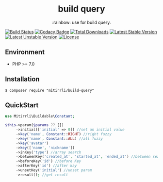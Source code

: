 <h1 align="center"> build query </h1>
<p align="center">:rainbow: use for build query.</p>

[![Build Status](https://travis-ci.org/Mitirrli/build-query.svg?branch=master)](https://travis-ci.org/Mitirrli/build-query)
[![Codacy Badge](https://api.codacy.com/project/badge/Grade/0a4fbf4b819b4817a42976e452cef04b)](https://app.codacy.com/gh/Mitirrli/build-query?utm_source=github.com&utm_medium=referral&utm_content=Mitirrli/build-query&utm_campaign=Badge_Grade)
[![Total Downloads](https://poser.pugx.org/mitirrli/build-query/downloads)](https://packagist.org/packages/mitirrli/build-query)
[![Latest Stable Version](https://poser.pugx.org/mitirrli/build-query/v/stable)](https://packagist.org/packages/mitirrli/build-query)
[![Latest Unstable Version](https://poser.pugx.org/mitirrli/build-query/v/unstable)](https://packagist.org/packages/mitirrli/build-query)
<a href="https://packagist.org/packages/mitirrli/build-query"><img src="https://poser.pugx.org/mitirrli/build-query/license" alt="License"></a>

## Environment

- PHP >= 7.0

## Installation

```shell
$ composer require "mitirrli/build-query"
```

## QuickStart
```php
use Mitirrli\Buildable\Constant;

$this->param($params ?? [])
     ->initial(['initial' => 0]) //set an initial value
     ->key('name', Constant::RIGHT) //right fuzzy
     ->key('name', Constant::ALL) //all fuzzy
     ->key('avatar')
     ->key(['name', 'nickname'])
     ->inKey('type') //array search
     ->betweenKey('created_at', 'started_at', 'ended_at') //between search
     ->beforeKey('id') //before Key
     ->afterKey('id') //after kay
     ->unsetKey('initial') //unset param
     ->result(); //get result
```  
  
